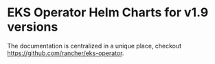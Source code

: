 # EKS Operator Helm Charts for v1.9 versions
The documentation is centralized in a unique place, checkout https://github.com/rancher/eks-operator.
